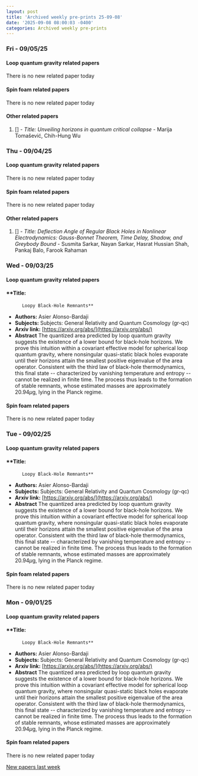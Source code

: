 ```yaml
---
layout: post
title: 'Archived weekly pre-prints 25-09-08'
date: '2025-09-08 08:00:03 -0400'
categories: Archived weekly pre-prints
---
```



### Fri - 09/05/25

#### Loop quantum gravity related papers

There is no new related paper today 

#### Spin foam related papers

There is no new related paper today 



#### Other related papers

1. [[]](https://arxiv.org/abs/) - *Title:
          Unveiling horizons in quantum critical collapse* - Marija Tomašević, Chih-Hung Wu



### Thu - 09/04/25

#### Loop quantum gravity related papers

There is no new related paper today 

#### Spin foam related papers

There is no new related paper today 



#### Other related papers

1. [[]](https://arxiv.org/abs/) - *Title:
          Deflection Angle of Regular Black Holes in Nonlinear Electrodynamics: Gauss-Bonnet Theorem, Time Delay, Shadow, and Greybody Bound* - Susmita Sarkar, Nayan Sarkar, Hasrat Hussian Shah, Pankaj Balo, Farook Rahaman



### Wed - 09/03/25

#### Loop quantum gravity related papers

#### **Title:
          Loopy Black-Hole Remnants**
 - **Authors:** Asier Alonso-Bardaji
 - **Subjects:** Subjects:
General Relativity and Quantum Cosmology (gr-qc)
 - **Arxiv link:** [https://arxiv.org/abs/](https://arxiv.org/abs/)
 - **Abstract**
 The quantized area predicted by loop quantum gravity suggests the existence of a lower bound for black-hole horizons. We prove this intuition within a covariant effective model for spherical loop quantum gravity, where nonsingular quasi-static black holes evaporate until their horizons attain the smallest positive eigenvalue of the area operator. Consistent with the third law of black-hole thermodynamics, this final state -- characterized by vanishing temperature and entropy -- cannot be realized in finite time. The process thus leads to the formation of stable remnants, whose estimated masses are approximately 20.94$\mu$g, lying in the Planck regime. 

#### Spin foam related papers

There is no new related paper today 

### Tue - 09/02/25

#### Loop quantum gravity related papers

#### **Title:
          Loopy Black-Hole Remnants**
 - **Authors:** Asier Alonso-Bardaji
 - **Subjects:** Subjects:
General Relativity and Quantum Cosmology (gr-qc)
 - **Arxiv link:** [https://arxiv.org/abs/](https://arxiv.org/abs/)
 - **Abstract**
 The quantized area predicted by loop quantum gravity suggests the existence of a lower bound for black-hole horizons. We prove this intuition within a covariant effective model for spherical loop quantum gravity, where nonsingular quasi-static black holes evaporate until their horizons attain the smallest positive eigenvalue of the area operator. Consistent with the third law of black-hole thermodynamics, this final state -- characterized by vanishing temperature and entropy -- cannot be realized in finite time. The process thus leads to the formation of stable remnants, whose estimated masses are approximately 20.94$\mu$g, lying in the Planck regime. 

#### Spin foam related papers

There is no new related paper today 

### Mon - 09/01/25

#### Loop quantum gravity related papers

#### **Title:
          Loopy Black-Hole Remnants**
 - **Authors:** Asier Alonso-Bardaji
 - **Subjects:** Subjects:
General Relativity and Quantum Cosmology (gr-qc)
 - **Arxiv link:** [https://arxiv.org/abs/](https://arxiv.org/abs/)
 - **Abstract**
 The quantized area predicted by loop quantum gravity suggests the existence of a lower bound for black-hole horizons. We prove this intuition within a covariant effective model for spherical loop quantum gravity, where nonsingular quasi-static black holes evaporate until their horizons attain the smallest positive eigenvalue of the area operator. Consistent with the third law of black-hole thermodynamics, this final state -- characterized by vanishing temperature and entropy -- cannot be realized in finite time. The process thus leads to the formation of stable remnants, whose estimated masses are approximately 20.94$\mu$g, lying in the Planck regime. 

#### Spin foam related papers

There is no new related paper today 




[New papers last week]({{site.url}}/archived/weekly/pre-prints/2025/09/01/archived_weekly_papers.html)